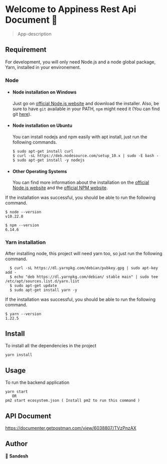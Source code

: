 # Welcome to Appiness Rest Api Document 👋

> App-description

## Requirement

For development, you will only need Node.js and a node global package, Yarn, installed in your environement.

### Node
- #### Node installation on Windows

  Just go on [official Node.js website](https://nodejs.org/) and download the installer.
Also, be sure to have `git` available in your PATH, `npm` might need it (You can find git [here](https://git-scm.com/)).

- #### Node installation on Ubuntu

  You can install nodejs and npm easily with apt install, just run the following commands.

      $ sudo apt-get install curl
      $ curl -sL https://deb.nodesource.com/setup_10.x | sudo -E bash -
      $ sudo apt-get install -y nodejs

- #### Other Operating Systems
  You can find more information about the installation on the [official Node.js website](https://nodejs.org/) and the [official NPM website](https://npmjs.org/).

If the installation was successful, you should be able to run the following command.

    $ node --version
    v10.22.0

    $ npm --version
    6.14.6


### Yarn installation
  After installing node, this project will need yarn too, so just run the following command.

      $ curl -sL https://dl.yarnpkg.com/debian/pubkey.gpg | sudo apt-key add -
      $ echo "deb https://dl.yarnpkg.com/debian/ stable main" | sudo tee /etc/apt/sources.list.d/yarn.list
      $ sudo apt-get update
      $ sudo apt-get install yarn -y

  If the installation was successful, you should be able to run the following command.

    $ yarn --version
    1.22.5

## Install

  To install all the dependencies in the project
    
    yarn install

## Usage

  To run the backend application

    yarn start
       OR
    pm2 start ecosystem.json ( Install pm2 to run this command )

## API Document

  https://documenter.getpostman.com/view/6038807/TVzPnzAX

## Author

👤 **Sandesh**
